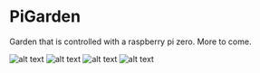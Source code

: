 # PiGarden
Garden that is controlled with a raspberry pi zero. More to come. 

![alt text](https://raw.github.com/ataffe/smartGarden/master/Infographic.png)
![alt text](https://raw.github.com/ataffe/smartGarden/master/infographic/Elastic_Stack_Logo.jpg) 
![alt text](https://raw.github.com/ataffe/smartGarden/master/infographic/Python_Logo.png)
![alt text](https://raw.github.com/ataffe/smartGarden/master/infographic/RPI_Logo.png)
